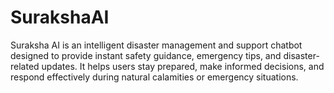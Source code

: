 # SurakshaAI
Suraksha AI is an intelligent disaster management and support chatbot designed to provide instant safety guidance, emergency tips, and disaster-related updates. It helps users stay prepared, make informed decisions, and respond effectively during natural calamities or emergency situations.
